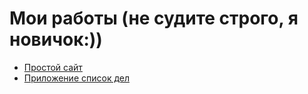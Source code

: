 # Мои работы (не судите строго, я новичок:))

- [Простой сайт](https://akhmatkheda95.github.io/angular2/)
- [Приложение список дел](https://akhmatkheda95.github.io/things/)
